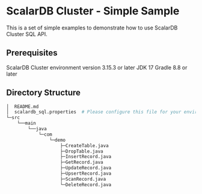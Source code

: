 # ScalarDB Cluster - Simple Sample

This is a set of simple examples to demonstrate how to use ScalarDB Cluster SQL API.

## Prerequisites

ScalarDB Cluster environment version 3.15.3 or later
JDK 17
Gradle 8.8 or later

## Directory Structure

```bash
│  README.md
│  scalardb_sql.properties  # Please configure this file for your environment.
└─src
    └──main
        └──java
            └─com
                └─demo
                    ├─CreateTable.java
                    ├─DropTable.java
                    ├─InsertRecord.java
                    ├─GetRecord.java
                    ├─UpdateRecord.java
                    ├─UpsertRecord.java
                    ├─ScanRecord.java
                    └─DeleteRecord.java


